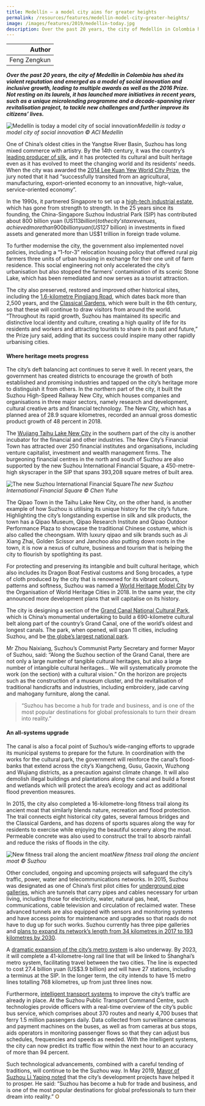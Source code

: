 ```yaml
---
title: Medellín – a model city aims for greater heights
permalink: /resources/features/medellin-model-city-greater-heights/
image: /images/features/2019/medellin-today.jpg
description: Over the past 20 years, the city of Medellín in Colombia has shed its violent reputation and emerged as a model of social innovation and inclusive growth, leading to multiple awards as well as the 2016 Prize. Not resting on its laurels, it has launched more initiatives in recent years, such as a unique microlending programme and a decade-spanning river revitalisation project, to tackle new challenges and further improve its citizens’ lives.
---
```


| Author |
|---:|
| Feng Zengkun |

***Over the past 20 years, the city of Medellín in Colombia has shed its violent reputation and emerged as a model of social innovation and inclusive growth, leading to multiple awards as well as the 2016 Prize. Not resting on its laurels, it has launched more initiatives in recent years, such as a unique microlending programme and a decade-spanning river revitalisation project, to tackle new challenges and further improve its citizens’ lives.***

![Medellín is today a model city of social innovation](/images/features/2019/medellin-today.jpg/)*Medellín is today a model city of social innovation © ACI Medellín*

One of China’s oldest cities in the Yangtse River Basin, Suzhou has long mixed commerce with artistry. By the 14th century, it was the country’s [leading producer of silk](https://www.lonelyplanet.com/china/suzhou/background/history/a/nar/34613a37-3812-4339-8c16-72811801042b/356023), and it has protected its cultural and built heritage even as it has evolved to meet the changing world and its residents’ needs. When the city was awarded the [2014 Lee Kuan Yew World City Prize](/laureates/2014/laureate/), the jury noted that it had “successfully transited from an agricultural, manufacturing, export-oriented economy to an innovative, high-value, service-oriented economy”. 

In the 1990s, it partnered Singapore to set up a [high-tech industrial estate](http://www.chinadaily.com.cn/cndy/2019-04/12/content_37457505.htm), which has gone from strength to strength. In the 25 years since its founding, the China-Singapore Suzhou Industrial Park (SIP) has contributed about 800 billion yuan (US$113 billion) to the city’s tax revenues, achieved more than 900 billion yuan (US$127 billion) in investments in fixed assets and generated more than US$1 trillion in foreign trade volume. 

To further modernise the city, the government also implemented novel policies, including a “1-for-3” relocation housing policy that offered rural pig farmers three units of urban housing in exchange for their one unit of farm residence. This social engineering not only accelerated the city’s urbanisation but also stopped the farmers’ contamination of its scenic Stone Lake, which has been remediated and now serves as a tourist attraction. 

The city also preserved, restored and improved other historical sites, including the [1.6-kilometre Pingjiang Road](http://www.chinadaily.com.cn/weekend/2015-10/24/content_22272815_4.htm), which dates back more than 2,500 years, and the [Classical Gardens](https://whc.unesco.org/en/list/813/), which were built in the 6th century, so that these will continue to draw visitors from around the world. “Throughout its rapid growth, Suzhou has maintained its specific and distinctive local identity and culture, creating a high quality of life for its residents and workers and attracting tourists to share in its past and future,” the Prize jury said, adding that its success could inspire many other rapidly urbanising cities.

#### **Where heritage meets progress**

The city’s deft balancing act continues to serve it well. In recent years, the government has created districts to encourage the growth of both established and promising industries and tapped on the city’s heritage more to distinguish it from others. In the northern part of the city, it built the Suzhou High-Speed Railway New City, which houses companies and organisations in three major sectors, namely research and development, cultural creative arts and financial technology. The New City, which has a planned area of 28.9 square kilometres, recorded an annual gross domestic product growth of 48 percent in 2018.

The [Wujiang Taihu Lake New City](https://www.shine.cn/news/nation/1811074723/) in the southern part of the city is another incubator for the financial and other industries. The New City’s Financial Town has attracted over 250 financial institutes and organisations, including venture capitalist, investment and wealth management firms. The burgeoning financial centres in the north and south of Suzhou are also supported by the new Suzhou International Financial Square, a 450-metre-high skyscraper in the SIP that spans 393,208 square metres of built area.

![The new Suzhou International Financial Square](/images/features/2019/suzhou-international-financial-square.jpg/)*The new Suzhou International Financial Square © Chen Yuhe*

The Qipao Town in the Taihu Lake New City, on the other hand, is another example of how Suzhou is utilising its unique history for the city’s future. Highlighting the city’s longstanding expertise in silk and silk products, the town has a Qipao Museum, Qipao Research Institute and Qipao Outdoor Performance Plaza to showcase the traditional Chinese costume, which is also called the cheongsam. With luxury qipao and silk brands such as Ji Xiang Zhai, Golden Scissor and Janchoo also putting down roots in the town, it is now a nexus of culture, business and tourism that is helping the city to flourish by spotlighting its past.

For protecting and preserving its intangible and built cultural heritage, which also includes its Dragon Boat Festival customs and Song brocades, a type of cloth produced by the city that is renowned for its vibrant colours, patterns and softness, Suzhou was named a [World Heritage Model City](http://en.isuzhou.me/columns_detail.asp?id=4692#.XWAOL1B7kb0) by the Organisation of World Heritage Cities in 2018. In the same year, the city announced more development plans that will capitalise on its history.

The city is designing a section of the [Grand Canal National Cultural Park](https://www.shine.cn/feature/lifestyle/1811165274/), which is China’s monumental undertaking to build a 690-kilometre cultural belt along part of the country’s Grand Canal, one of the world’s oldest and longest canals. The park, when opened, will span 11 cities, including Suzhou, and be [the globe’s largest national park](http://www.chinadaily.com.cn/a/201810/19/WS5bc935bea310eff3032834ec.html). 

Mr Zhou Naixiang, Suzhou’s Communist Party Secretary and former Mayor of Suzhou, said: “Along the Suzhou section of the Grand Canal, there are not only a large number of tangible cultural heritages, but also a large number of intangible cultural heritages… We will systematically promote the work (on the section) with a cultural vision.” On the horizon are projects such as the construction of a museum cluster, and the revitalisation of traditional handicrafts and industries, including embroidery, jade carving and mahogany furniture, along the canal.

> “Suzhou has become a hub for trade and business, and is one of the most popular destinations for global professionals to turn their dream into reality.”

#### **An all-systems upgrade**

The canal is also a focal point of Suzhou’s wide-ranging efforts to upgrade its municipal systems to prepare for the future. In coordination with the works for the cultural park, the government will reinforce the canal’s flood-banks that extend across the city’s Xiangcheng, Gusu, Gaoxin, Wuzhong and Wujiang districts, as a precaution against climate change. It will also demolish illegal buildings and plantations along the canal and build a forest and wetlands which will protect the area’s ecology and act as additional flood prevention measures. 

In 2015, the city also completed a 16-kilometre-long fitness trail along its ancient moat that similarly blends nature, recreation and flood protection. The trail connects eight historical city gates, several famous bridges and the Classical Gardens, and has dozens of sports squares along the way for residents to exercise while enjoying the beautiful scenery along the moat. Permeable concrete was also used to construct the trail to absorb rainfall and reduce the risks of floods in the city.  

![New fitness trail along the ancient moat](/images/features/2019/suzhou-fitness-track.jpg/)*New fitness trail along the ancient moat © Suzhou*

Other concluded, ongoing and upcoming projects will safeguard the city’s traffic, power, water and telecommunications networks. In 2015, Suzhou was designated as one of China’s first pilot cities for [underground pipe galleries](https://www.marketwatch.com/press-release/smart-city-suzhou---eastern-chinese-metropolis-uses-ai-and-others-to-forge-ahead-2019-05-16-91972841), which are tunnels that carry pipes and cables necessary for urban living, including those for electricity, water, natural gas, heat, communications, cable television and circulation of reclaimed water. These advanced tunnels are also equipped with sensors and monitoring systems and have access points for maintenance and upgrades so that roads do not have to dug up for such works. Suzhou currently has three pipe galleries and [plans to expand its network’s length from 34 kilometres in 2017 to 193 kilometres by 2030](http://www.sipac.gov.cn/english/dthg/2018y/201801/t20180114_675117.htm).

A [dramatic expansion of the city’s metro system](https://www.shine.cn/news/nation/1809071746/) is also underway. By 2023, it will complete a 41-kilometre-long rail line that will be linked to Shanghai’s metro system, facilitating travel between the two cities. The line is expected to cost 27.4 billion yuan (US$3.9 billion) and will have 27 stations, including a terminus at the SIP. In the longer term, the city intends to have 15 metro lines totalling 768 kilometres, up from just three lines now.

Furthermore, [intelligent transport systems](https://www.worldbank.org/en/news/feature/2018/11/16/reducing-traffic-congestion-and-emission-in-chinese-cities) to improve the city’s traffic are already in place. At the Suzhou Public Transport Command Centre, such technologies provide officers with a real-time overview of the city’s public bus service, which comprises about 370 routes and nearly 4,700 buses that ferry 1.5 million passengers daily. Data collected from surveillance cameras and payment machines on the buses, as well as from cameras at bus stops, aids operators in monitoring passenger flows so that they can adjust bus schedules, frequencies and speeds as needed. With the intelligent systems, the city can now predict its traffic flow within the next hour to an accuracy of more than 94 percent. 

Such technological advancements, combined with a careful tending of traditions, will continue to be the Suzhou way. In May 2019, [Mayor of Suzhou Li Yaping noted](http://www.chinadaily.com.cn/cndy/2019-05/20/content_37471064.htm) that the city’s development projects have helped it to prosper. He said: “Suzhou has become a hub for trade and business, and is one of the most popular destinations for global professionals to turn their dream into reality.” **<font color="#967942">O</font>**
